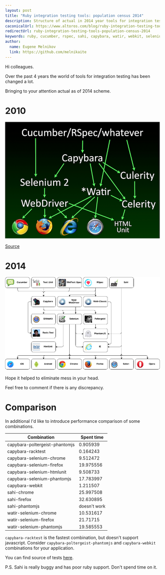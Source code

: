 ```yaml
---
layout: post
title: "Ruby integration testing tools: population census 2014"
description: Structure of actual in 2014 year tools for integration testing in ruby
caconicalUrl: https://www.altoros.com/blog/ruby-integration-testing-tools-population-census-2014/
redirectUrl: ruby-integration-testing-tools-population-census-2014
keywords: ruby, cucumber, rspec, sahi, capybara, watir, webkit, selenium, poltergeist, phantomjs
author:
  name: Eugene Melnikov
  link: https://github.com/melnikaite
---
```


Hi colleagues.

Over the past 4 years the world of tools for integration testing has been changed a lot.

Bringing to your attention actual as of 2014 scheme.

<!-- full start -->

# 2010

![2010][0]

<a href="http://www.johng.co.uk/2010/10/11/the-crazy-state-of-cross-browser-integration-testing/" target="_blank">Source</a>

# 2014

![2014][1]

Hope it helped to eliminate mess in your head.

Feel free to comment if there is any discrepancy.

# Comparison

In additional I'd like to introduce performance comparison of some combinations.

Combination | Spent time
--- | ---
capybara-poltergeist-phantomjs | 0.905939
capybara-racktest | 0.164243
capybara-selenium-chrome | 9.512472
capybara-selenium-firefox | 19.975556
capybara-selenium-htmlunit | 9.508733
capybara-selenium-phantomjs | 17.783997
capybara-webkit | 1.211507
sahi-chrome | 25.997508
sahi-firefox | 32.630895
sahi-phantomjs | doesn't work
watir-selenium-chrome | 10.531617
watir-selenium-firefox | 21.71715
watir-selenium-phantomjs | 19.585553

`capybara-racktest` is the fastest combination, but doesn't support javascript.
Consider `capybara-poltergeist-phantomjs` and `capybara-webkit` combinations for your application.

You can find source of tests <a href="https://github.com/melnikaite/ritt_performance" target="_blank">here</a>.

P.S. Sahi is really buggy and has poor ruby support. Don't spend time on it.

<!-- full end -->

[0]: /images/posts/2014-07-29-ruby-integration-testing-tools-population-census/2010.png
[1]: /images/posts/2014-07-29-ruby-integration-testing-tools-population-census/2014.png
